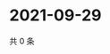 # 2021-09-29

共 0 条

<!-- BEGIN WEIBO -->
<!-- 最后更新时间 Wed Sep 29 2021 20:17:22 GMT+0800 (China Standard Time) -->

<!-- END WEIBO -->
